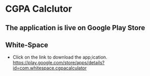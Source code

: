 # CGPA Calclutor

## The application is live on Google Play Store

## White-Space

- Click on the link to download the app;ication.
https://play.google.com/store/apps/details?id=com.whitespace.cgpacalculator
